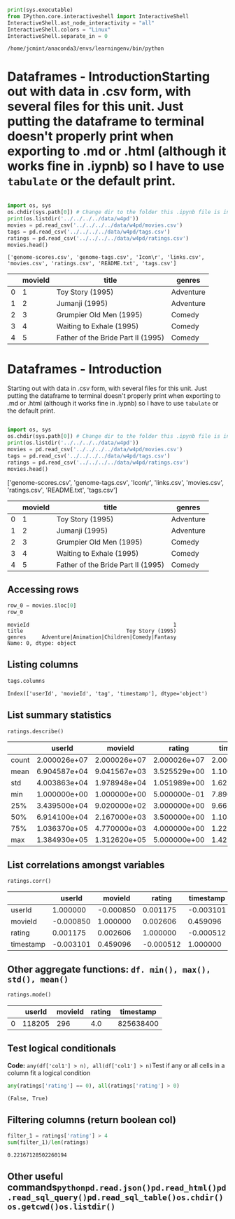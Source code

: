 ```python

print(sys.executable)
from IPython.core.interactiveshell import InteractiveShell
InteractiveShell.ast_node_interactivity = "all"
InteractiveShell.colors = "Linux"
InteractiveShell.separate_in = 0

```

    /home/jcmint/anaconda3/envs/learningenv/bin/python

# Dataframes - IntroductionStarting out with data in .csv form, with several files for this unit. Just putting the dataframe to terminal doesn't properly print when exporting to .md or .html (although it works fine in .iypnb) so I have to use `tabulate` or the default print.

```python

import os, sys
os.chdir(sys.path[0]) # Change dir to the folder this .ipynb file is in
print(os.listdir('../../../../data/w4pd'))
movies = pd.read_csv('../../../../data/w4pd/movies.csv')
tags = pd.read_csv('../../../../data/w4pd/tags.csv')
ratings = pd.read_csv('../../../../data/w4pd/ratings.csv')
movies.head()
```

    ['genome-scores.csv', 'genome-tags.csv', 'Icon\r', 'links.csv', 'movies.csv', 'ratings.csv', 'README.txt', 'tags.csv']

|  | movieId | title | genres |
| --- | --- | --- | --- |
| 0 | 1 | Toy Story (1995) | Adventure|Animation|Children|Comedy|Fantasy |
| 1 | 2 | Jumanji (1995) | Adventure|Children|Fantasy |
| 2 | 3 | Grumpier Old Men (1995) | Comedy|Romance |
| 3 | 4 | Waiting to Exhale (1995) | Comedy|Drama|Romance |
| 4 | 5 | Father of the Bride Part II (1995) | Comedy |

# Dataframes - Introduction
Starting out with data in .csv form, with several files for this unit. Just putting the dataframe to terminal doesn't properly print when exporting to .md or .html (although it works fine in .iypnb) so I have to use `tabulate` or the default print.
```python

import os, sys
os.chdir(sys.path[0]) # Change dir to the folder this .ipynb file is in
print(os.listdir('../../../../data/w4pd'))
movies = pd.read_csv('../../../../data/w4pd/movies.csv')
tags = pd.read_csv('../../../../data/w4pd/tags.csv')
ratings = pd.read_csv('../../../../data/w4pd/ratings.csv')
movies.head()
```
['genome-scores.csv', 'genome-tags.csv', 'Icon\r', 'links.csv', 'movies.csv', 'ratings.csv', 'README.txt', 'tags.csv']

|  | movieId | title | genres |
| --- | --- | --- | --- |
| 0 | 1 | Toy Story (1995) | Adventure|Animation|Children|Comedy|Fantasy |
| 1 | 2 | Jumanji (1995) | Adventure|Children|Fantasy |
| 2 | 3 | Grumpier Old Men (1995) | Comedy|Romance |
| 3 | 4 | Waiting to Exhale (1995) | Comedy|Drama|Romance |
| 4 | 5 | Father of the Bride Part II (1995) | Comedy |

## Accessing rows

```python
row_0 = movies.iloc[0]
row_0
```

    movieId                                              1
    title                                 Toy Story (1995)
    genres     Adventure|Animation|Children|Comedy|Fantasy
    Name: 0, dtype: object

## Listing columns

```python
tags.columns
```

    Index(['userId', 'movieId', 'tag', 'timestamp'], dtype='object')

## List summary statistics

```python
ratings.describe()
```

|  | userId | movieId | rating | timestamp |
| --- | --- | --- | --- | --- |
| count | 2.000026e+07 | 2.000026e+07 | 2.000026e+07 | 2.000026e+07 |
| mean | 6.904587e+04 | 9.041567e+03 | 3.525529e+00 | 1.100918e+09 |
| std | 4.003863e+04 | 1.978948e+04 | 1.051989e+00 | 1.621694e+08 |
| min | 1.000000e+00 | 1.000000e+00 | 5.000000e-01 | 7.896520e+08 |
| 25% | 3.439500e+04 | 9.020000e+02 | 3.000000e+00 | 9.667977e+08 |
| 50% | 6.914100e+04 | 2.167000e+03 | 3.500000e+00 | 1.103556e+09 |
| 75% | 1.036370e+05 | 4.770000e+03 | 4.000000e+00 | 1.225642e+09 |
| max | 1.384930e+05 | 1.312620e+05 | 5.000000e+00 | 1.427784e+09 |

## List correlations amongst variables

```python
ratings.corr()
```

|  | userId | movieId | rating | timestamp |
| --- | --- | --- | --- | --- |
| userId | 1.000000 | -0.000850 | 0.001175 | -0.003101 |
| movieId | -0.000850 | 1.000000 | 0.002606 | 0.459096 |
| rating | 0.001175 | 0.002606 | 1.000000 | -0.000512 |
| timestamp | -0.003101 | 0.459096 | -0.000512 | 1.000000 |

## Other aggregate functions: `df. min(), max(), std(), mean()`

```python
ratings.mode()
```

|  | userId | movieId | rating | timestamp |
| --- | --- | --- | --- | --- |
| 0 | 118205 | 296 | 4.0 | 825638400 |

## Test logical conditionals
**Code:** `any(df['col1'] > n), all(df['col1'] > n)`Test if any or all cells in a column fit a logical condition

```python
any(ratings['rating'] == 0), all(ratings['rating'] > 0)
```

    (False, True)

## Filtering columns (return boolean col)

```python
filter_1 = ratings['rating'] > 4
sum(filter_1)/len(ratings)
```

    0.22167128502260194

## Other useful commands```pythonpd.read.json()pd.read_html()pd.read_sql_query()pd.read_sql_table()os.chdir()os.getcwd()os.listdir()```
